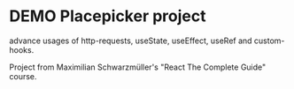 # DEMO Placepicker project

advance usages of http-requests, useState, useEffect, useRef and custom-hooks.

Project from Maximilian Schwarzmüller's "React The Complete Guide" course.
